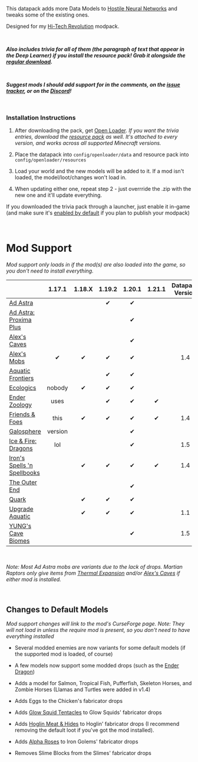 This datapack adds more Data Models to [Hostile Neural Networks](https://www.curseforge.com/minecraft/mc-mods/hostile-neural-networks) and tweaks some of the existing ones.

Designed for my [Hi-Tech Revolution](https://curseforge.com/minecraft/modpacks/hi-tech-revolution) modpack.

<br />

_**Also includes trivia for all of them (the paragraph of text that appear in the Deep Learner) if you install the resource pack! Grab it alongside the [regular download](https://modrinth.com/datapack/extra-data-models/versions).**_

<br />

_**Suggest mods I should add support for in the comments, on the [issue tracker](https://github.com/vizthex123/ExtraDataModels/issues), or on the [Discord](https://discord.com/invite/NtwzA6X)!**_

<br />

### Installation Instructions

1) After downloading the pack, get [Open Loader](https://modrinth.com/mod/open-loader). *If you want the trivia entries, download the [resource pack](https://modrinth.com/datapack/extra-data-models/versions) as well. It's attached to every version, and works across all supported Minecraft versions.*

2) Place the datapack into `config/openloader/data` and resource pack into `config/openloader/resources`

3) Load your world and the new models will be added to it. If a mod isn't loaded, the model/loot/changes won't load in.

4) When updating either one, repeat step 2 - just overrride the .zip with the new one and it'll update everything.

If you downloaded the trivia pack through a launcher, just enable it in-game (and make sure it's [enabled by default](https://modrinth.com/mod/default-options) if you plan to publish your modpack)

<br />

# Mod Support
_Mod support only loads in if the mod(s) are also loaded into the game, so you don't need to install everything._

|																																														|  1.17.1   |  1.18.X  |  1.19.2   |  1.20.1   |  1.21.1  |  Datapack Version  |
|--------------------------------------------------------------------------------------------------------------------------------------------------------|:-----------:|:----------:|:-----------:|:-----------:|:-----------:|:--------------------------:|
| [Ad Astra](https://modrinth.com/mod/ad-astra)																									|				  |			   |✔			|✔			  |			   |								   |
| [Ad Astra: Proxima Plus](https://www.curseforge.com/minecraft/mc-mods/ad-astra-proxima-plus)				|				  |			   |      		    |✔			  |			   |								   |
| [Alex's Caves](https://modrinth.com/mod/alexs-caves)																						|				  |			   |      		    |✔			  |			   |								   |
| [Alex's Mobs](https://modrinth.com/mod/alexs-mobs)																						|✔		 	  |✔		   |✔			|✔			  |			   |1.4							   |
| [Aquatic Frontiers](https://modrinth.com/mod/aquatic-frontiers)																		|				  |			   |✔			|✔			  |			   |								   |
| [Ecologics](https://modrinth.com/mod/ecologics)																								|  nobody |✔		   |✔			|✔			  |			   |								   |
| [Ender Zoology](https://modrinth.com/mod/ender-zoology)																				|  uses		  |			   |✔			|✔			  |✔		   |								   |
| [Friends & Foes](https://modrinth.com/mod/friends-and-foes-forge)																	|  this		  |✔		   |✔			|✔			  |✔		   |1.4							   |
| [Galosphere](https://modrinth.com/mod/galosphere)																							|  version  |			   |      		    |✔			  |			   |								   |
| [Ice & Fire: Dragons](https://modrinth.com/mod/ice-and-fire-dragons)     				 									  	|	lol		  |			   |      		    |✔			  |			   |1.5							   |
| [Iron's Spells 'n Spellbooks](https://modrinth.com/mod/irons-spells-n-spellbooks)											|				  |✔		   |✔			|✔			  |✔		   |1.4							   |
| [The Outer End](https://modrinth.com/mod/the-outer-end)																				|				  |			   |      		    |✔			  |			   |								   |
| [Quark](https://modrinth.com/mod/quark)                   																						|				  |✔		   |✔			|✔			  |			   |								   |
| [Upgrade Aquatic](https://modrinth.com/mod/upgrade-aquatic)																		|				  |✔		   |✔			|✔			  |			   |1.1							   |
| [YUNG's Cave Biomes](https://modrinth.com/mod/yungs-cave-biomes)          													|				  |			   |      		    |✔			  |			   |1.5							   |

<br/>

*Note: Most Ad Astra mobs are variants due to the lack of drops. Martian Raptors only give items from [Thermal Expansion](https://modrinth.com/mod/thermal-expansion) and/or [Alex's Caves](https://modrinth.com/mod/alexs-caves) if either mod is installed.*

<br />

## Changes to Default Models

_Mod support changes will link to the mod's CurseForge page._
_Note: They will not load in unless the require mod is present, so you don't need to have everything installed_

- Several modded enemies are now variants for some default models (if the supported mod is loaded, of course)

- A few models now support some modded drops (such as the [Ender Dragon](https://github.com/vizthex123/ExtraDataModels/blob/main/data-pack/1.20/data/hostilenetworks/data_models/ender_dragon.json))

- Adds a model for Salmon, Tropical Fish, Pufferfish, Skeleton Horses, and Zombie Horses (Llamas and Turtles were added in v1.4)

- Adds Eggs to the Chicken's fabricator drops

- Adds [Glow Squid Tentacles](https://modrinth.com/mod/deeper_caves) to Glow Squids' fabricator drops

- Adds [Hoglin Meat & Hides](https://www.curseforge.com/minecraft/mc-mods/netherific) to Hoglin' fabricator drops (I recommend removing the default loot if you've got the mod installed).

- Adds [Alpha Roses](https://modrinth.com/mod/regions-unexplored) to Iron Golems' fabricator drops

- Removes Slime Blocks from the Slimes' fabricator drops
